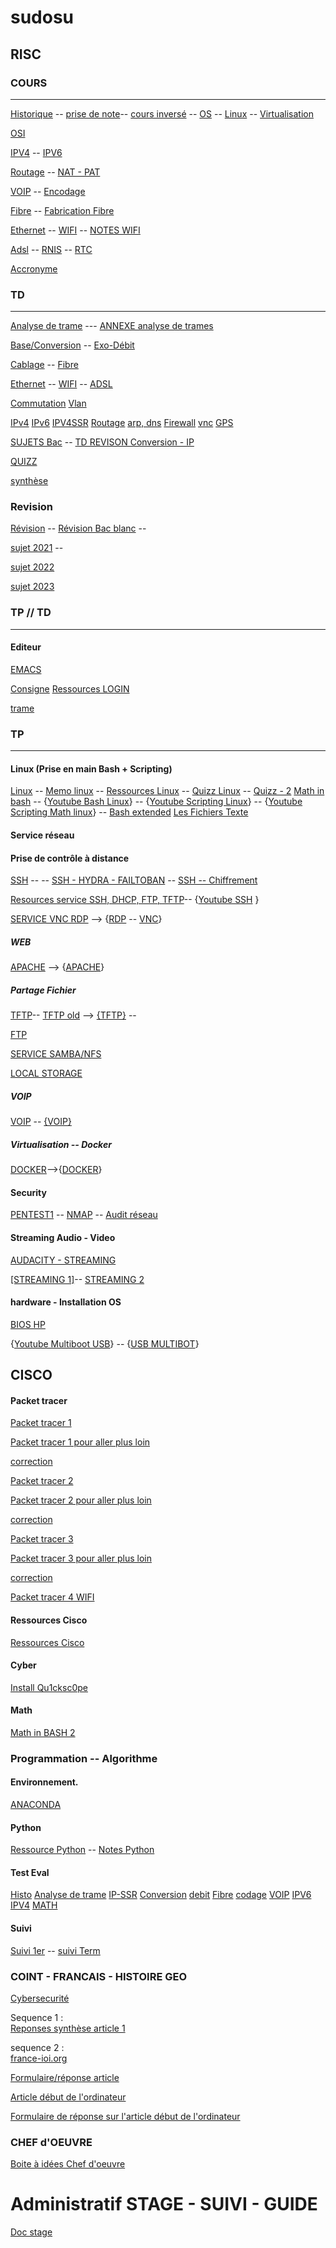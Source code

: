 # sudosu

## RISC
### COURS
---------
[Historique](https://drive.google.com/drive/folders/0B9fj93mCrxamOFJYTWhQRzBGYzg?resourcekey=0-PE9kFh9GR_msQGcDxtD5Iw&usp=sharing)  -- [prise de note](https://hackmd.io/@YSaVczpYQySlUnehD8yxvw/Sy63FhZmF)-- [cours inversé](https://hackmd.io/@YSaVczpYQySlUnehD8yxvw/B19E3iMkR) -- [OS](https://drive.google.com/drive/folders/0B9fj93mCrxamXzhDdjdqWm9YX1E?resourcekey=0-U7qPMo-wjFPwii0F0iIUqA&usp=sharing) --  [Linux](https://drive.google.com/drive/folders/0B9fj93mCrxameDlRTTRXd3hJWDA?resourcekey=0-ZL6WJmmfXYGC7YpoM6zP2A&usp=sharing) -- [Virtualisation](https://drive.google.com/drive/folders/0B9fj93mCrxamNTFPdTNSNW4xUlk?resourcekey=0-U5fMFHc3miO8Sv-pTdMTMQ&usp=sharing)

[OSI](https://drive.google.com/drive/folders/0B9fj93mCrxamRjNJQjBwM3pYY28?resourcekey=0-cnjQXpBSQX7cBa1V-AZOCg&usp=sharing)

[IPV4](https://drive.google.com/drive/folders/0B9fj93mCrxamVjJYN0g0NHJKX0k?resourcekey=0-H61W4ktWqksS2kAw_7JLnA&usp=sharing) --  [IPV6](https://drive.google.com/drive/folders/0B9fj93mCrxamcGVCcXJ3NUR6djQ?resourcekey=0-R7p1C0urE2z91v7oEaMHfA&usp=sharing)


[Routage](https://drive.google.com/drive/folders/0B9fj93mCrxamUzZoeXNIRTBCU3M?resourcekey=0-rg40sVIWtqx3WPv_Hkxxew&usp=sharing) --
[NAT - PAT](https://drive.google.com/drive/folders/0B9fj93mCrxamSjZIc2RDQVNIQms?resourcekey=0-ZlQiM3-rj6OtuAJQk6Cu0A&usp=sharing)

[VOIP](https://drive.google.com/drive/folders/0B9fj93mCrxamQ3pZNmtIYU1PcGc?resourcekey=0-9aRXeLRCYOWk6PfE4gFHwg&usp=sharing) -- [Encodage](https://drive.google.com/drive/folders/0B9fj93mCrxamdTBoNFR4QXhjaE0?resourcekey=0-KC4ZtaoEeE_Q6VUs0RPxGg&usp=sharing)

[Fibre](https://drive.google.com/drive/folders/0B9fj93mCrxamMzVBcVI1VndlSjA?resourcekey=0-4L7IcLEr4VnxxZDW8FCr1g&usp=sharing)  -- [Fabrication Fibre](https://youtu.be/6PAPntPLxvU)

[Ethernet](https://drive.google.com/drive/folders/0B9fj93mCrxamMzVBcVI1VndlSjA?resourcekey=0-4L7IcLEr4VnxxZDW8FCr1g&usp=sharing) -- [WIFI](https://drive.google.com/drive/folders/0B9fj93mCrxamVFlhY1Q3VnJEc1E?resourcekey=0-9EAflIBkxwJ4RaW55VGLsw&usp=sharing) -- [NOTES WIFI](https://hackmd.io/@YSaVczpYQySlUnehD8yxvw/SkpQMTazY)

[Adsl](https://drive.google.com/drive/folders/0B9fj93mCrxamNHlteDdkcUk5U0U?resourcekey=0-8pL1eADf9XJlL71aZrG-Fg&usp=sharing) -- [RNIS](https://drive.google.com/drive/folders/0B9fj93mCrxamSVVNRFlxVXdjdmc?resourcekey=0-6WlRTdRRzUBN1gP6SsbAjA&usp=sharing)  -- [RTC](https://drive.google.com/drive/folders/0B9fj93mCrxamMXNXNUhyVW9Yb0k?resourcekey=0-PRnePu2o6PMMjbWz6FvlYw&usp=sharing)

[Accronyme](https://drive.google.com/drive/folders/0B9fj93mCrxamUU1LSjdacW1GS2c?resourcekey=0-hl_Dy8gL84cTcA6Pp8kkDQ&usp=sharing)


### TD
----------

[Analyse de trame](https://drive.google.com/file/d/0B9fj93mCrxamUGVWY0QyYUhpdkk/view?resourcekey=0-t2U-dDM0RS1qWIMTcuVXLQ) ---
[ANNEXE analyse de trames](https://drive.google.com/file/d/0B9fj93mCrxamb0hBVFRzem9VR1k/view?resourcekey=0-uWBQIFJ5kIZIhgqljVDJLQ)

[Base/Conversion](https://drive.google.com/drive/folders/0B9fj93mCrxamQ1dkWVpFZVhiMlE?resourcekey=0-2BVBkVPiPwNzOQdbhfu5Ig&usp=sharing) -- [Exo-Débit](https://hackmd.io/w3M4_ajoQfSu4bUuxY9Wgw)

[Cablage](https://drive.google.com/drive/folders/0B9fj93mCrxamWGVhdlZpYVhOdWM?resourcekey=0-KRpePphozfsUmmh4iSBTAw&usp=sharing) --  [Fibre](https://drive.google.com/drive/folders/0B9fj93mCrxamLW1YVW5rdWFzRWs?resourcekey=0-hWMvXK7wluu2yiciwZXbAA&usp=sharing)

[Ethernet](https://drive.google.com/drive/folders/0B9fj93mCrxamWk5neExUcFQzNG8?resourcekey=0-rB4KUznrcgu2E-b-5SE-vw&usp=sharing) -- [WIFI](https://drive.google.com/drive/folders/0B9fj93mCrxamekRHb0RYVjBaRms?resourcekey=0-0OvvjN27-H_D3juwZO7l3A&usp=sharing) -- [ADSL](https://drive.google.com/drive/folders/0B9fj93mCrxamN1hyMGZnTGs4OFU?resourcekey=0-iEWX_CzfYFNLrgY_mD6-3w&usp=sharing)

[Commutation](https://drive.google.com/drive/folders/0B9fj93mCrxamVE8zX3BWNFZJbk0?resourcekey=0-1ME8DiyjiZFf2nKoKoX5XQ&usp=sharing)
[Vlan](https://drive.google.com/drive/folders/0B9fj93mCrxamUXdmZld1OWZPWE0?resourcekey=0-PkmQpT6jgGZ3E1-QGoNs7g&usp=sharing)

[IPv4](https://drive.google.com/drive/folders/0B9fj93mCrxamNXlTbWRwNU40UUU?resourcekey=0-GYIyQEPkDOAq1NoDb0hVVg&usp=drive_link)
[IPv6](https://drive.google.com/drive/folders/0B9fj93mCrxamcDA3YTBnM2FjR00?resourcekey=0-__VdKWSgYEIhTbZ0OvjyTw&usp=sharing)
[IPV4SSR](https://hackmd.io/@YSaVczpYQySlUnehD8yxvw/B1rcLcfNq)
[Routage](https://drive.google.com/drive/folders/0B9fj93mCrxamWnNXdTBmODNSYjA?resourcekey=0-Bu6UlKm7_9uKfspm7zl_aA&usp=sharing)
[arp, dns](https://drive.google.com/drive/folders/0B9fj93mCrxamRTNrN19fU3N2T0E?resourcekey=0-r_3ExuLrU_iYHC4aQfvpLA&usp=sharing)
[Firewall](https://drive.google.com/drive/folders/0B9fj93mCrxamN0xZdlJ6dlhZLVU?resourcekey=0-ywm0vq-_m0NF7d2OFjm_9Q&usp=sharing)
[vnc](https://drive.google.com/drive/folders/0B9fj93mCrxamU1ZKSFpVaGRWdEE?resourcekey=0-5azGgmRhGmN9bYhqTjYwYA&usp=sharing)
[GPS](https://drive.google.com/drive/folders/13a5JA0OyoLnKKtIYWFpSXET-aqsV6Ydu?usp=sharing)




[SUJETS Bac](https://drive.google.com/drive/folders/0B9fj93mCrxamTEVlRUxaODdYUm8?resourcekey=0-2TRm7PxZzjJi6DkyEgUqGA&usp=sharing) -- [TD REVISON Conversion - IP](https://hackmd.io/@YSaVczpYQySlUnehD8yxvw/Bkaa2mHho)

[QUIZZ](https://cisco.goffinet.org/ccna/quiz/)



[synthèse](https://hackmd.io/pGybLtPnSuuhTNHuacirxg?view)

### Revision
[Révision](https://hackmd.io/@YSaVczpYQySlUnehD8yxvw/HyzzRuVCv) -- 
[Révision Bac blanc](https://drive.google.com/drive/folders/1CnJQs6rEdv6tVHbOtSMsuBEK3vpMznPm?usp=sharing) --

[sujet 2021](https://drive.google.com/drive/folders/1VwdEaO2TIu1uS_6-71mhGc3avHGrhNRb?usp=sharing) --

[sujet 2022](https://drive.google.com/drive/folders/1OiAtLuJh6iFlZ9MlvvI5vPt3rUfBTvVb?usp=sharing)

[sujet 2023](https://drive.google.com/drive/folders/1m_xDJK58kyr_DrTldzX-FDmPuIPP9ThV?usp=sharing)


### TP // TD
---------

#### Editeur
[EMACS](https://hackmd.io/@YSaVczpYQySlUnehD8yxvw/S1w7jkTJee)

[Consigne](https://hackmd.io/@YSaVczpYQySlUnehD8yxvw/B1WW-Qgfs)
[Ressources LOGIN](https://drive.google.com/drive/folders/1AZ2hYMFhQgcidCk0IfmvIwmxa4X0ibKj?usp=sharing)

[trame](https://hackmd.io/@YSaVczpYQySlUnehD8yxvw/B1WW-Qgfs)

### TP
---------



#### Linux (Prise en main Bash + Scripting)
[Linux](https://drive.google.com/drive/folders/0B9fj93mCrxamN1JVRG85YUpUanM?resourcekey=0-r0pnVdYEIPpRYteDmZBqNw) -- [Memo linux](https://hackmd.io/@YSaVczpYQySlUnehD8yxvw/rJ-6IAAmyl) --
[Ressources Linux](https://drive.google.com/drive/folders/0B9fj93mCrxamUU1NNEZ4VWxKc0k?resourcekey=0-e4dxMm9YJ5KkVel14S_Axg) -- 
[Quizz Linux](https://docs.google.com/document/d/1fVuyJxCvD2joiuuaBnxCm1jfmyvJMxNM7HaBglz0vXc/edit#) --
[Quizz - 2](https://hackmd.io/@YSaVczpYQySlUnehD8yxvw/HJi3EAHfF) 
[Math in bash](https://hackmd.io/@YSaVczpYQySlUnehD8yxvw/SkybPHXNt) --
{[Youtube Bash Linux](https://www.youtube.com/playlist?list=PLkW6qBuit1ulKWw8vDeAm1y60Z6gkcgYB)} --
{[Youtube Scripting Linux](https://www.youtube.com/watch?v=qblHERouR7A&list=PLkW6qBuit1un5mnx0mMPysn-g8Eo9mRE1)} --
{[Youtube Scripting Math linux](https://www.youtube.com/watch?v=-1fv2OboV08&list=PLkW6qBuit1umBfPb8-cH_C-sgvawtaVqu)} --
[Bash extended](https://hackmd.io/@YSaVczpYQySlUnehD8yxvw/S1CDMxAli)
[Les Fichiers Texte](https://hackmd.io/@YSaVczpYQySlUnehD8yxvw/BJEZePaMs)

#### Service réseau 
#### Prise de contrôle à distance
[SSH](https://drive.google.com/drive/folders/0B9fj93mCrxamM1U0bk9rTHJlSE0?resourcekey=0-nG-bfkjVR-rV5dgZSZ0iLg&usp=sharing)  -- -- [SSH - HYDRA - FAILTOBAN](https://hackmd.io/@YSaVczpYQySlUnehD8yxvw/r1a9bTd5Y) --  [SSH -- Chiffrement](https://hackmd.io/@YSaVczpYQySlUnehD8yxvw/rkktPaBkT)

[Resources service SSH, DHCP, FTP, TFTP](https://drive.google.com/drive/folders/0B9fj93mCrxamLUR6TTlYeWttTnc?resourcekey=0-txC3-ZtuQjL7XCYzIT97dg&usp=sharing)--
{[Youtube SSH](https://www.youtube.com/playlist?list=PLkW6qBuit1uk7TlTsZ_8RgwX7GF4LtiIO) }

[SERVICE VNC RDP](https://hackmd.io/@YSaVczpYQySlUnehD8yxvw/SJrkDs4W5) --> {[RDP](https://www.youtube.com/playlist?list=PLkW6qBuit1ulwcMAC70qoxO1nLwOoXzaj)
-- [VNC](https://www.youtube.com/playlist?list=PLkW6qBuit1ulY039DoppcI72zmovm5Hpg)}

##### WEB

[APACHE](https://drive.google.com/file/d/0B9fj93mCrxamdUpVa0hWVFhSMlE/view?usp=sharing&resourcekey=0-v3WEWDq9ZjTFuiNxu1QNEw) --> {[APACHE](https://www.youtube.com/playlist?list=PLkW6qBuit1umAOvnWEVMlcYK7Yf6CMJZQ)}

##### Partage Fichier

[TFTP](https://hackmd.io/@YSaVczpYQySlUnehD8yxvw/rkXlA-LOyx)-- [TFTP old](https://drive.google.com/file/d/0B9fj93mCrxambFZiTmZBNUlOb2M/view?usp=sharing&resourcekey=0-Bck4t0O48-XIu2xSsHIK3w) --> [{TFTP}](https://www.youtube.com/watch?v=fjksTY4U54Y) --

[FTP](https://hackmd.io/@YSaVczpYQySlUnehD8yxvw/HkmvL3_ds)

[SERVICE SAMBA/NFS](https://hackmd.io/g9aN3idWSNKx-ZnxOhW-jA)



[LOCAL STORAGE](https://hackmd.io/@YSaVczpYQySlUnehD8yxvw/HJKMuU37q)


##### VOIP
[VOIP](https://drive.google.com/drive/folders/0B9fj93mCrxamV0hhREZPdUEtT0E?resourcekey=0-63yOySytkv7kO3-CjinuPA&usp=sharing)  --  [{VOIP}](https://www.youtube.com/playlist?list=PLkW6qBuit1ulYYjT-TGe734ogPA1d6MV4)

##### Virtualisation -- Docker

[DOCKER](https://hackmd.io/@YSaVczpYQySlUnehD8yxvw/SJJbuSwG9)-->{[DOCKER](https://www.youtube.com/playlist?list=PLkW6qBuit1ukC52akLZfGkdxN8ElXS-e5)}

#### Security

[PENTEST1](https://hackmd.io/@YSaVczpYQySlUnehD8yxvw/B1bnHiPY1x) -- [NMAP](https://hackmd.io/@YSaVczpYQySlUnehD8yxvw/S16ahbSRkl)  -- [Audit réseau](https://hackmd.io/@YSaVczpYQySlUnehD8yxvw/rk_tOcUz2)



#### Streaming Audio - Video
[AUDACITY - STREAMING](https://drive.google.com/drive/folders/0B9fj93mCrxamcm0yRENZZFd0Mmc?resourcekey=0-9xy2tB6z9HJInumqJdk86A&usp=drive_link)

[[STREAMING 1]](https://drive.google.com/file/d/0B9fj93mCrxamWUdiOHFZRk83bkU/view?usp=sharing&resourcekey=0-2UtZk_4-zPxOykL_7u9htw)-- [STREAMING 2](https://hackmd.io/@YSaVczpYQySlUnehD8yxvw/S1dkQcbDa)






#### hardware - Installation OS
[BIOS HP](https://support.hp.com/si-en/document/ish_3966820-3438449-16)

{[Youtube Multiboot USB](https://youtube.com/playlist?list=PLkW6qBuit1ukyX32YBvTeDvVpgs3K6cR3)} -- {[USB MULTIBOT](https://www.youtube.com/watch?v=xEoZL-Ai45Y)}

## CISCO

#### Packet tracer
[Packet tracer 1](https://drive.google.com/drive/folders/1kZBlx_eojGnWGQ9wo81a0BoTzhNlWzd8?usp=drive_link)

[Packet tracer 1 pour aller plus loin](https://drive.google.com/file/d/1eVx5rDOVH0rlE-p9caleokYEpzN6Q_Ge/view?usp=drive_link)

[correction](https://drive.google.com/file/d/1E6TLT16SfG3ReZraiQI7Fx5WGyArNBcc/view?usp=drive_link)

[Packet tracer 2](https://drive.google.com/file/d/188J0H_Tax0cCMZ1LcMovcK2tVhySvQ-v/view?usp=drive_link)

[Packet tracer 2 pour aller plus loin](https://drive.google.com/file/d/1sSST7As3XDltnhWF-W4Pczqk3jz1K7dE/view?usp=drive_link)

[correction](https://drive.google.com/file/d/1E6TLT16SfG3ReZraiQI7Fx5WGyArNBcc/view?usp=drive_link)

[Packet tracer 3](https://drive.google.com/file/d/1pmJCeaMdaKHZ2Zw6ArDVmY77wOIRQRkU/view?usp=drive_link)

[Packet tracer 3 pour aller plus loin](https://drive.google.com/file/d/129cFwgXUu69BAsdFLm0ryUb6w75HtGCx/view?usp=drive_link)

[correction](https://drive.google.com/file/d/1Li3zRxSCWgBDXBZZOMN6hAEQPDQmRUFz/view?usp=drive_link)

[Packet tracer 4 WIFI](https://hackmd.io/@YSaVczpYQySlUnehD8yxvw/ry1-zpShyl)


#### Ressources Cisco
[Ressources Cisco](https://drive.google.com/drive/folders/0B9fj93mCrxambUZDS3dHeU81QXM?resourcekey=0-9jh48_rEDtxEpC91DvPmTQ)

#### Cyber
[Install Qu1cksc0pe](https://github.com/CYB3RMX/Qu1cksc0pe)

#### Math

[Math in BASH 2](https://hackmd.io/@YSaVczpYQySlUnehD8yxvw/HyzcdvpVY)




### Programmation -- Algorithme

#### Environnement.
[ANACONDA](https://hackmd.io/@YSaVczpYQySlUnehD8yxvw/S12-Xq_iJl)

#### Python

[Ressource Python](https://drive.google.com/drive/folders/0B9fj93mCrxamcTRVcWk3OHE5UEk?resourcekey=0-wC-2BcMAMyoofFm5pD92VA&usp=sharing)
-- [Notes Python](https://hackmd.io/kJEgd74zR-GO1k6NPl_jTg)


#### Test Eval
[Histo](https://docs.google.com/forms/d/e/1FAIpQLSdFnDfw58SEMSgVxAM_veg1KIg3ZZZRsBHV4LO9LY3GMgcZAA/viewform)
[Analyse de trame](https://docs.google.com/forms/d/e/1FAIpQLSfseY_SxTvEC3xN2lk85PHWRF_ZrnSEEu-Bw0D7zN8Nm9G_Hw/viewform)
[IP-SSR](https://docs.google.com/forms/d/e/1FAIpQLScPOHCMO4KeQI90CZNNdug6_6LOQz_oauuVbIy15ayIYYbrrw/viewform)
[Conversion](https://docs.google.com/forms/d/e/1FAIpQLSebnRtR-ZQrUX_ZetmY0JBVdgpA39A-LGOb0b1R6rWn-uYRjg/viewform)
[debit](https://docs.google.com/forms/d/e/1FAIpQLScRBgCO74ENsy4Ig65aE1-2WsIGbRAJu83gSRu4sPHCHMD16A/viewform)
[Fibre](https://docs.google.com/forms/d/e/1FAIpQLSc6azNmeWxwJEiWSXbYzwuqB8NjpwsPP56ZJNFRETHTlREnFw/viewform)
[codage](https://docs.google.com/forms/d/e/1FAIpQLSen_ojcu_DLC4kIIBbWMnS7ixPh4UW2CSzMGMZC7hbJo-f26w/viewform)
[VOIP](https://docs.google.com/forms/d/e/1FAIpQLSfagNzNWJAhVFVdBkagbNkp2NiOJQM2J-aZxg3hK4RjwDzi-w/viewform)
[IPV6](https://docs.google.com/forms/d/e/1FAIpQLSeaPS0DrJuq4kzC8Wh3GPI2rp2bBropgCWH7XTKxeEzcgbCTA/viewform)
[IPV4](https://docs.google.com/forms/d/e/1FAIpQLSczJR4hgyPT4hgNBpj_1u4mdcFFTY3W4BC5hXuxzIRe3JrhJg/viewform)
[MATH](https://hackmd.io/@YSaVczpYQySlUnehD8yxvw/SJJgSLxCA)

#### Suivi
[Suivi 1er](https://docs.google.com/spreadsheets/d/1aifWxnoh5PceL6tgPrYruIAgPogtdAWLcBejEA4DFMM/edit?usp=sharing) -- [suivi Term](https://docs.google.com/spreadsheets/d/e/2PACX-1vSakljoUm8EXD8BGjqezDPIfCKABka09xvWvfs7n3iJJ6HwaZhA4EskUCJNFOiBbjTGs0PB2eO7p7xm/pubhtml?gid=0&single=true)


### COINT - FRANCAIS - HISTOIRE GEO

[Cybersecurité](https://drive.google.com/drive/folders/1mKeidLZd5zFi62WLKs5yBgdYYkKN6HGg)

Sequence 1 :  
[Reponses synthèse article 1](https://docs.google.com/forms/d/e/1FAIpQLSfEgOYaDk83si3XPWIruICu5vm5X5S58KZDNekySmtSrt3Qkw/viewform?usp=pp_url)

sequence 2 :  
[france-ioi.org](https://www.france-ioi.org/)

[Formulaire/réponse article](https://docs.google.com/forms/d/e/1FAIpQLSdI-iiZsRDmZcOa8JorGbGp3HCoDMuSrlrmici-TChusngjLA/viewform)

[Article  début de l'ordinateur ](https://www.lemonde.fr/blog/binaire/2018/07/16/la-naissance-du-numerique/#:~:text=En%201945%2C%20tirant%20les%20le%C3%A7ons,nom%20bien%20pratique%20d%27ordinateur.)

[Formulaire de réponse sur l'article début de l'ordinateur](https://docs.google.com/forms/d/e/1FAIpQLSe98gV4QGzZpzPvO8Du3dOfw1ESoIn3btEjJC_UEcqWMYrAwg/viewform)



### CHEF d'OEUVRE
[Boite à idées Chef d'oeuvre](https://chat.openai.com/share/0058f9ca-e855-448e-8cc9-eeddc6a629bb
)


# Administratif STAGE - SUIVI - GUIDE
[Doc stage](https://drive.google.com/drive/folders/0B9fj93mCrxamTk1qZ2JieHFHWVk?resourcekey=0-05VfEWJWGrdsWElyfhIhZw&usp=sharing)

